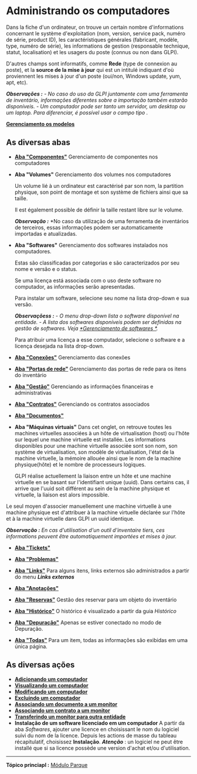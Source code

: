 Administrando os computadores
=====================

Dans la fiche d'un ordinateur, on trouve un certain nombre d'informations concernant le système d'exploitation (nom, version, service pack, numéro de série, product ID), les caractéristiques générales (fabricant, modèle, type, numéro de série), les informations de gestion (responsable technique, statut, localisation) et les usagers du poste (connus ou non dans GLPI).

D'autres champs sont informatifs, comme **Rede** (type de connexion au poste), et la **source de la mise à jour** qui est un intitulé indiquant d'où proviennent les mises à jour d'un poste (oui/non, Windows update, yum, apt, etc).

***Observações :***
*- No caso do uso da GLPI juntamente com uma ferramenta de inventário, informações diferentes sobre a importação também estarão disponíveis.*
*- Um computador pode ser tanto um servidor, um desktop ou um laptop. Para diferenciar, é possível usar o campo tipo
.*

**[Gerenciamento os modelos](index.php?pt/As_diversas_acoes/Administrando_os_modelos.md)**

As diversas abas
----------------------
-   **[Aba "Componentes"](index.php?pt/As_diversas_abas/Aba_Componentes.md)**
     Gerenciamento de componentes nos computadores

-   **Aba "Volumes"**
     Gerenciamento dos volumes nos computadores

    Un volume lié à un ordinateur est caractérisé par son nom, la partition physique, son point de montage et son système de fichiers ainsi que sa taille.

    Il est également possible de définir la taille restant libre sur le volume.

    ***Observação :*** *No caso da utilização de uma ferramenta de inventários de terceiros, essas informações podem ser automaticamente importadas e atualizadas.

-   **Aba "Softwares"**
     Gerenciamento dos softwares instalados nos computadores.

    Estas são classificadas por categorias e são caracterizados por seu nome e versão e o status.

    Se uma licença está associada com o uso deste software no computador, as informações serão apresentadas.

    Para instalar um software, selecione seu nome na lista drop-down e sua versão.

    ***Observaçõess :***
    *- O menu drop-down lista o software disponível na entidade.*
    *- A lista dos softwares disponíveis podem ser definidas na gestão de softwares. Veja [*Gerenciamento de softwares *](inventorio_software.html "Os softwares são gerenciados a partir do menu Parque > Softwares").*

    Para atribuir uma licença a esse computador, selecione o software e a licença desejada na lista drop-down.


-   **[Aba "Conexões"](index.php?pt/As_diversas_abas/Aba_Conexoes.md)**
     Gerenciamento das conexões

-   **[Aba "Portas de rede"](index.php?pt/As_diversas_abas/Aba_Portas_de_Rede.md)**
     Gerenciamento das portas de rede para os itens do inventário

-   **[Aba "Gestão"](index.php?pt/As_diversas_abas/Aba_Gestao.md)**
    Gerenciando as informações financeiras e administrativas

-   **[Aba "Contratos"](index.php?pt/As_diversas_abas/Aba_Contratos.md)**
    Gerenciando os contratos associados

-   **[Aba "Documentos"](index.php?pt/As_diversas_abas/Aba_Documentos.md)**

-   **Aba "Máquinas virtuais"**
    Dans cet onglet, on retrouve toutes les machines virtuelles associées à un hôte de virtualisation (host) ou l'hôte sur lequel une machine virtuelle est installée. Les informations disponibles pour une machine virtuelle associée sont son nom, son système de virtualisation, son modèle de virtualisation, l'état de la machine virtuelle, la mémoire allouée ainsi que le nom de la machine physique(hôte) et le nombre de processeurs logiques.

    GLPI réalise actuellement la liaison entre un hôte et une machine virtuelle en se basant sur l'identifiant unique (uuid). Dans certains cas, il arrive que l'uuid soit différent au sein de la machine physique et virtuelle, la liaison est alors impossible.

   Le seul moyen d'associer manuellement une machine virtuelle à une machine physique est d'attribuer à la machine virtuelle déclarée sur l'hôte et à la machine virtuelle dans GLPI un uuid identique.

   ***Observação :** En cas d'utilisation d'un outil d'inventaire tiers, ces informations peuvent être automatiquement importées et mises à jour.*

-   **[Aba "Tickets"](index.php?pt/As_diversas_abas/Aba_Tickets.md)**

-   **[Aba "Problemas"](index.php?pt/As_diversas_abas/Aba_Problemas.md)**

-  **[Aba "Links"](index.php?pt/As_diversas_abas/Aba_Links.md)**
     Para alguns itens, links externos são administrados a partir do menu ***Links externos***

-   **[Aba "Anotações"](index.php?pt/commontabs/As_diversas_abas/Aba_Anotacoes.md)**

-   **[Aba "Reservas"](index.php?pt/As_diversas_abas/Aba_Reservas.md)**
     Gestão des reservar para um objeto do inventário

-   **[Aba "Histórico"](index.php?pt/As_diversas_abas/Aba_Historico.md)**
     O histórico é visualizado a partir da guia *Histórico*

-   **[Aba "Depuração"](index.php?pt/As_diversas_abas/Aba_Depuracao.md)**
    Apenas se estiver conectado no modo de Depuração.

-   **[Aba "Todas"](index.php?pt/As_diversas_abas/Aba_Todas.md)**
     Para um item, todas as informações são exibidas em uma única página.

As diversas ações
-----------------------
-   **[Adicionando um computador](index.php?pt/As_diversas_acoes/Criando_um_novo_objeto.md)**
-   **[Visualizando um computador](index.php?pt/As_diversas_acoes/Visualizando_um_objeto.md)**
-   **[Modificando um computador](index.php?pt/As_diversas_acoes/Modificando_um_objeto.md)**
-   **[Excluindo um computador](index.php?pt/As_diversas_acoes/Excluindo_um_objeto.md)**
-   **[Associando um documento a um monitor](index.php?pt/As_diversas_acoes/Lier_un_document_à_un_objet.md)**
-   **[Associando um contrato a um monitor](index.php?pt/As_diversas_acoes/Lier_un_contrat_à_un_objet.md)**
-   **[Transferindo un monitor para outra entidade](index.php?pt/As_diversas_acoes/Transferindo_um_objeto.md)**
-   **Instalação de um software licenciado em um computador**
    A partir da aba *Softwares*, ajouter une licence en choisissant le nom du logiciel suivi du nom de la licence.
    Depuis les actions de masse du tableau récapitulatif, choisissez **Instalação**.
    ***Atenção*** : un logiciel ne peut être installé que si sa licence possède une version d'achat et/ou d'utilisation.

------------
**Tópico princiapl :** [Módulo Parque](index.php?pt/03_Modulo_Parque/01_Module_Parque.md "Módulo Parque da GLPI")
